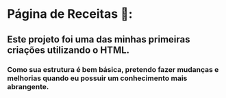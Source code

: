 # Página de Receitas 🥣:
## Este projeto foi uma das minhas primeiras criações utilizando o HTML.
### Como sua estrutura é bem básica, pretendo fazer mudanças e melhorias quando eu possuir um conhecimento mais abrangente.
